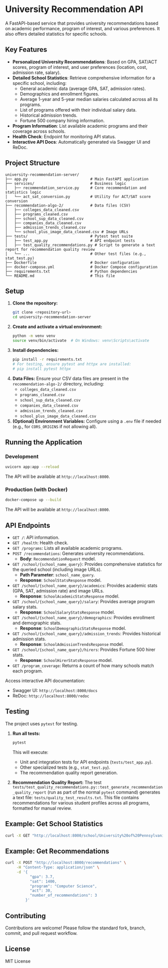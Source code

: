 # University Recommendation API

A FastAPI-based service that provides university recommendations based on academic performance, program of interest, and various preferences. It also offers detailed statistics for specific schools.

## Key Features

-   **Personalized University Recommendations**: Based on GPA, SAT/ACT scores, program of interest, and user preferences (location, cost, admission rate, salary).
-   **Detailed School Statistics**: Retrieve comprehensive information for a specific school, including:
    -   General academic data (average GPA, SAT, admission rates).
    -   Demographics and enrollment figures.
    -   Average 1-year and 5-year median salaries calculated across all its programs.
    -   List of programs offered with their individual salary data.
    -   Historical admission trends.
    -   Fortune 500 company hiring information.
-   **Program Information**: List available academic programs and their coverage across schools.
-   **Health Check**: Endpoint for monitoring API status.
-   **Interactive API Docs**: Automatically generated via Swagger UI and ReDoc.

## Project Structure

```
university-recommendation-server/
├── app.py                            # Main FastAPI application
├── services/                         # Business logic
│   ├── recommendation_service.py     # Core recommendation and statistics logic
│   └── act_sat_conversion.py         # Utility for ACT/SAT score conversion
├── recommendation-algo-2/            # Data files (CSV)
│   ├── colleges_data_cleaned.csv
│   ├── programs_cleaned.csv
│   ├── school_sup_data_cleaned.csv
│   ├── companies_data_cleaned.csv
│   ├── admission_trends_cleaned.csv
│   └── school_plus_image_data_cleaned.csv # Image URLs
├── tests/                            # Pytest test suite
│   ├── test_app.py                   # API endpoint tests
│   ├── test_quality_recommendations.py # Script to generate a text report for recommendation quality review
│   └── ...                           # Other test files (e.g., stat_test.py)
├── Dockerfile                        # Docker configuration
├── docker-compose.yml                # Docker Compose configuration
├── requirements.txt                  # Python dependencies
└── README.md                         # This file
```

## Setup

1.  **Clone the repository:**
    ```bash
    git clone <repository-url>
    cd university-recommendation-server
    ```
2.  **Create and activate a virtual environment:**
    ```bash
    python -m venv venv
    source venv/bin/activate  # On Windows: venv\Scripts\activate
    ```
3.  **Install dependencies:**
    ```bash
    pip install -r requirements.txt
    # For testing, ensure pytest and httpx are installed:
    # pip install pytest httpx
    ```
4.  **Data Files:** Ensure your CSV data files are present in the `recommendation-algo-2/` directory, including:
    - `colleges_data_cleaned.csv`
    - `programs_cleaned.csv`
    - `school_sup_data_cleaned.csv`
    - `companies_data_cleaned.csv`
    - `admission_trends_cleaned.csv`
    - `school_plus_image_data_cleaned.csv`
5.  **(Optional) Environment Variables:** Configure using a `.env` file if needed (e.g., for `CORS_ORIGINS` if not allowing all).

## Running the Application

### Development

```bash
uvicorn app:app --reload
```
The API will be available at `http://localhost:8000`.

### Production (with Docker)

```bash
docker-compose up --build
```
The API will be available at `http://localhost:8000`.

## API Endpoints

-   `GET /`: API information.
-   `GET /health`: Health check.
-   `GET /programs`: Lists all available academic programs.
-   `POST /recommendations`: Generates university recommendations.
    -   **Body**: `RecommendationRequest` model.
-   `GET /school/{school_name_query}`: Provides comprehensive statistics for the queried school (including image URLs).
    -   **Path Parameter**: `school_name_query`.
    -   **Response**: `SchoolStatsResponse` model.
-   `GET /school/{school_name_query}/academics`: Provides academic stats (GPA, SAT, admission rate) and image URLs.
    -   **Response**: `SchoolAcademicStatsResponse` model.
-   `GET /school/{school_name_query}/salary`: Provides average program salary stats.
    -   **Response**: `SchoolSalaryStatsResponse` model.
-   `GET /school/{school_name_query}/demographics`: Provides enrollment and demographic stats.
    -   **Response**: `SchoolDemographicStatsResponse` model.
-   `GET /school/{school_name_query}/admission_trends`: Provides historical admission stats.
    -   **Response**: `SchoolAdmissionTrendsResponse` model.
-   `GET /school/{school_name_query}/hirers`: Provides Fortune 500 hirer stats.
    -   **Response**: `SchoolHirerStatsResponse` model.
-   `GET /program_coverage`: Returns a count of how many schools match each program.

Access interactive API documentation:
-   Swagger UI: `http://localhost:8000/docs`
-   ReDoc: `http://localhost:8000/redoc`

## Testing

The project uses `pytest` for testing.

1.  **Run all tests:**
    ```bash
    pytest
    ```
    This will execute:
    -   Unit and integration tests for API endpoints (`tests/test_app.py`).
    -   Other specialized tests (e.g., `stat_test.py`).
    -   The recommendation quality report generation.

2.  **Recommendation Quality Report:**
    The test `tests/test_quality_recommendations.py::test_generate_recommendation_quality_report` (run as part of the normal `pytest` command) generates a text file: `tests/quality_test_results.txt`.
    This file contains recommendations for various student profiles across all programs, formatted for manual review.

## Example: Get School Statistics

```bash
curl -X GET "http://localhost:8000/school/University%20of%20Pennsylvania"
```

## Example: Get Recommendations

```bash
curl -X POST "http://localhost:8000/recommendations" \
     -H "Content-Type: application/json" \
     -d '{
           "gpa": 3.7,
           "sat": 1400,
           "program": "Computer Science",
           "act": 30,
           "number_of_recommendations": 3
         }'
```

## Contributing

Contributions are welcome! Please follow the standard fork, branch, commit, and pull request workflow.

## License

MIT License 
